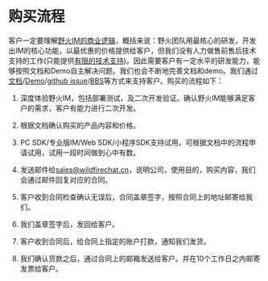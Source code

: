 # 购买流程
客户一定要理解[野火IM的商业逻辑](../blogs/野火IM的商业逻辑.md)，概括来说：野火团队用最核心的研发，开发出IM的核心功能，以最优惠的价格提供给客户，但我们没有人力做售前售后技术支持的工作(只能提供[有限的技术支持](../base_knowledge/support.md))。因此需要客户有一定水平的研发能力，能够按照文档和Demo自主解决问题。我们也会不断地完善文档和demo。我们通过[文档](http://docs.wildfirechat.cn)/[Demo](https://github.com/wildfirechat/android-chat)/[github issue](https://github.com/wildfirechat/server/issues)/[BBS](http://bbs.wildfirechat.cn)等方式来支持客户。购买的流程如下：

1. 深度体验野火IM，包括部署测试，及二次开发验证。确认野火IM能够满足客户的需求，客户有能力进行二次开发。

2. 根据文档确认购买的产品内容和价格。

3. PC SDK/专业版IM/Web SDK/小程序SDK支持试用，可根据文档中的流程申请试用，试用一段时间做到心中有数。

4. 发送邮件给[sales@wildfirechat.cn](mailto:sales@wildfirechat.cn)，说明公司，使用目的，购买内容，我们会通过邮件回复对应的合同。

5. 客户收到合同检查确认无误后，合同盖章签字，按照合同上的地址邮寄给我们。

6. 我们盖章签字后，发回给客户。

7. 客户收到合同后，给合同上指定的账户打款，通知我们发货。

8. 我们确认货款之后，通过合同上的邮箱发送给客户。并在10个工作日之内邮寄发票给客户。
